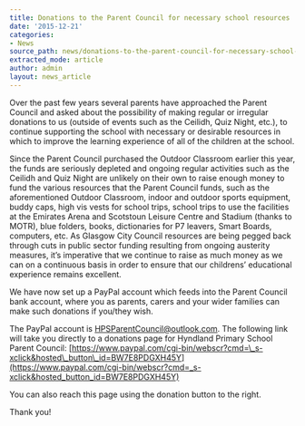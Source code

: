 ```yaml
---
title: Donations to the Parent Council for necessary school resources
date: '2015-12-21'
categories:
- News
source_path: news/donations-to-the-parent-council-for-necessary-school-resources/index.html
extracted_mode: article
author: admin
layout: news_article
---
```

Over the past few years several parents have approached the Parent Council and asked about the possibility of making regular or irregular donations to us (outside of events such as the Ceilidh, Quiz Night, etc.), to continue supporting the school with necessary or desirable resources in which to improve the learning experience of all of the children at the school.

Since the Parent Council purchased the Outdoor Classroom earlier this year, the funds are seriously depleted and ongoing regular activities such as the Ceilidh and Quiz Night are unlikely on their own to raise enough money to fund the various resources that the Parent Council funds, such as the aforementioned Outdoor Classroom, indoor and outdoor sports equipment, buddy caps, high vis vests for school trips, school trips to use the facilities at the Emirates Arena and Scotstoun Leisure Centre and Stadium (thanks to MOTR), blue folders, books, dictionaries for P7 leavers, Smart Boards, computers, etc. As Glasgow City Council resources are being pegged back through cuts in public sector funding resulting from ongoing austerity measures, it’s imperative that we continue to raise as much money as we can on a continuous basis in order to ensure that our childrens’ educational experience remains excellent.

We have now set up a PayPal account which feeds into the Parent Council bank account, where you as parents, carers and your wider families can make such donations if you/they wish.

The PayPal account is HPSParentCouncil@outlook.com. The following link will take you directly to a donations page for Hyndland Primary School Parent Council:&nbsp;[https://www.paypal.com/cgi-bin/webscr?cmd=\_s-xclick&hosted\_button\_id=BW7E8PDGXH45Y](https://www.paypal.com/cgi-bin/webscr?cmd=_s-xclick&hosted_button_id=BW7E8PDGXH45Y)

You can also reach this page using the donation button to the right.

Thank you!

